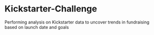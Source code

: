 # Kickstarter-Challenge
Performing analysis on Kickstarter data to uncover trends in fundraising based on launch date and goals
